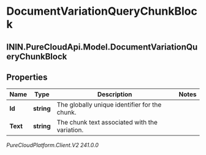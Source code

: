 # DocumentVariationQueryChunkBlock

## ININ.PureCloudApi.Model.DocumentVariationQueryChunkBlock

## Properties

|Name | Type | Description | Notes|
|------------ | ------------- | ------------- | -------------|
| **Id** | **string** | The globally unique identifier for the chunk. | |
| **Text** | **string** | The chunk text associated with the variation. | |



_PureCloudPlatform.Client.V2 241.0.0_
